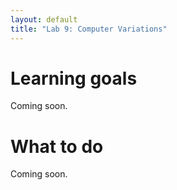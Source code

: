 ```yaml
---
layout: default
title: "Lab 9: Computer Variations"
---
```


# Learning goals

Coming soon.

# What to do

Coming soon.
